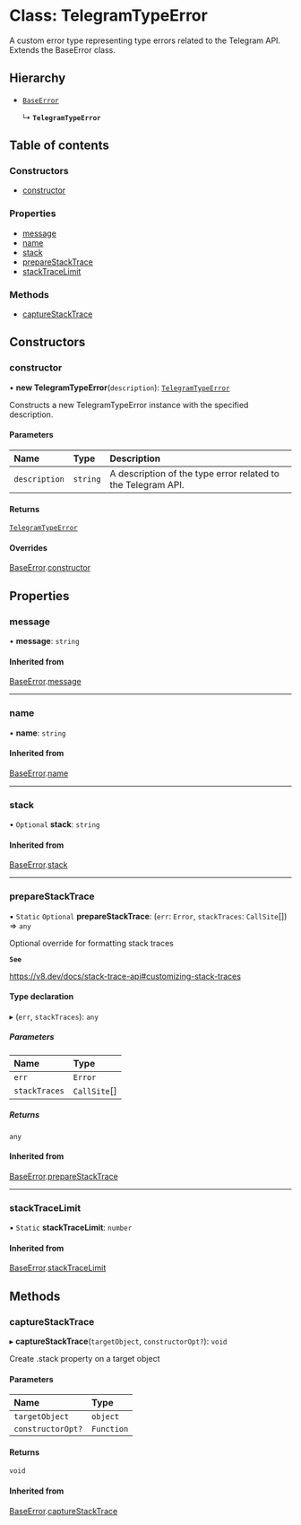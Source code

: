 # Class: TelegramTypeError

A custom error type representing type errors related to the Telegram API.
Extends the BaseError class.

## Hierarchy

- [`BaseError`](./src/classes/BaseError.md)

  ↳ **`TelegramTypeError`**

## Table of contents

### Constructors

- [constructor](./src/classes/TelegramTypeError.md#constructor)

### Properties

- [message](./src/classes/TelegramTypeError.md#message)
- [name](./src/classes/TelegramTypeError.md#name)
- [stack](./src/classes/TelegramTypeError.md#stack)
- [prepareStackTrace](./src/classes/TelegramTypeError.md#preparestacktrace)
- [stackTraceLimit](./src/classes/TelegramTypeError.md#stacktracelimit)

### Methods

- [captureStackTrace](./src/classes/TelegramTypeError.md#capturestacktrace)

## Constructors

### constructor

• **new TelegramTypeError**(`description`): [`TelegramTypeError`](./src/classes/TelegramTypeError.md)

Constructs a new TelegramTypeError instance with the specified description.

#### Parameters

| Name | Type | Description |
| :------ | :------ | :------ |
| `description` | `string` | A description of the type error related to the Telegram API. |

#### Returns

[`TelegramTypeError`](./src/classes/TelegramTypeError.md)

#### Overrides

[BaseError](./src/classes/BaseError.md).[constructor](./src/classes/BaseError.md#constructor)

## Properties

### message

• **message**: `string`

#### Inherited from

[BaseError](./src/classes/BaseError.md).[message](./src/classes/BaseError.md#message)

___

### name

• **name**: `string`

#### Inherited from

[BaseError](./src/classes/BaseError.md).[name](./src/classes/BaseError.md#name)

___

### stack

• `Optional` **stack**: `string`

#### Inherited from

[BaseError](./src/classes/BaseError.md).[stack](./src/classes/BaseError.md#stack)

___

### prepareStackTrace

▪ `Static` `Optional` **prepareStackTrace**: (`err`: `Error`, `stackTraces`: `CallSite`[]) => `any`

Optional override for formatting stack traces

**`See`**

https://v8.dev/docs/stack-trace-api#customizing-stack-traces

#### Type declaration

▸ (`err`, `stackTraces`): `any`

##### Parameters

| Name | Type |
| :------ | :------ |
| `err` | `Error` |
| `stackTraces` | `CallSite`[] |

##### Returns

`any`

#### Inherited from

[BaseError](./src/classes/BaseError.md).[prepareStackTrace](./src/classes/BaseError.md#preparestacktrace)

___

### stackTraceLimit

▪ `Static` **stackTraceLimit**: `number`

#### Inherited from

[BaseError](./src/classes/BaseError.md).[stackTraceLimit](./src/classes/BaseError.md#stacktracelimit)

## Methods

### captureStackTrace

▸ **captureStackTrace**(`targetObject`, `constructorOpt?`): `void`

Create .stack property on a target object

#### Parameters

| Name | Type |
| :------ | :------ |
| `targetObject` | `object` |
| `constructorOpt?` | `Function` |

#### Returns

`void`

#### Inherited from

[BaseError](./src/classes/BaseError.md).[captureStackTrace](./src/classes/BaseError.md#capturestacktrace)
